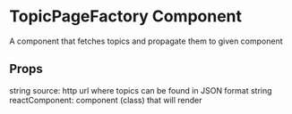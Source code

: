 # TopicPageFactory Component


A component that fetches topics and propagate them to given component

## Props

string source: http url where topics can be found in JSON format
string reactComponent: component (class) that will render


